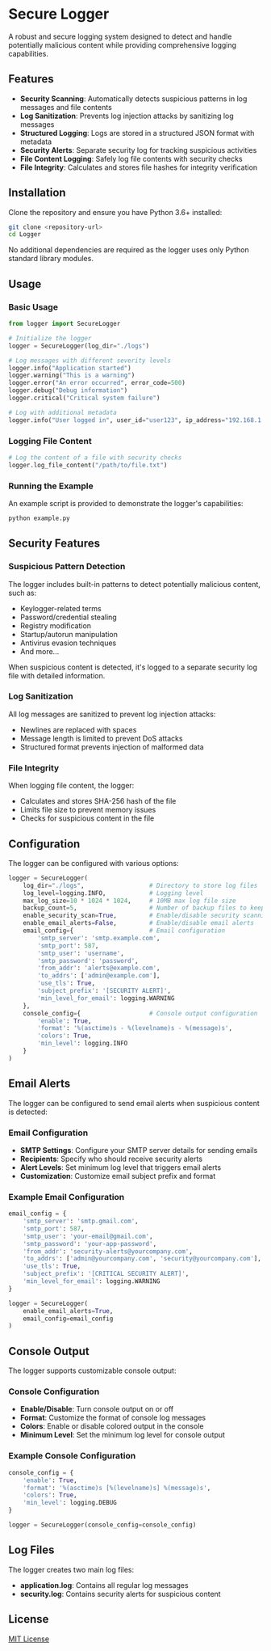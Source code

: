 # Secure Logger

A robust and secure logging system designed to detect and handle potentially malicious content while providing comprehensive logging capabilities.

## Features

- **Security Scanning**: Automatically detects suspicious patterns in log messages and file contents
- **Log Sanitization**: Prevents log injection attacks by sanitizing log messages
- **Structured Logging**: Logs are stored in a structured JSON format with metadata
- **Security Alerts**: Separate security log for tracking suspicious activities
- **File Content Logging**: Safely log file contents with security checks
- **File Integrity**: Calculates and stores file hashes for integrity verification

## Installation

Clone the repository and ensure you have Python 3.6+ installed:

```bash
git clone <repository-url>
cd Logger
```

No additional dependencies are required as the logger uses only Python standard library modules.

## Usage

### Basic Usage

```python
from logger import SecureLogger

# Initialize the logger
logger = SecureLogger(log_dir="./logs")

# Log messages with different severity levels
logger.info("Application started")
logger.warning("This is a warning")
logger.error("An error occurred", error_code=500)
logger.debug("Debug information")
logger.critical("Critical system failure")

# Log with additional metadata
logger.info("User logged in", user_id="user123", ip_address="192.168.1.100")
```

### Logging File Content

```python
# Log the content of a file with security checks
logger.log_file_content("/path/to/file.txt")
```

### Running the Example

An example script is provided to demonstrate the logger's capabilities:

```bash
python example.py
```

## Security Features

### Suspicious Pattern Detection

The logger includes built-in patterns to detect potentially malicious content, such as:

- Keylogger-related terms
- Password/credential stealing
- Registry modification
- Startup/autorun manipulation
- Antivirus evasion techniques
- And more...

When suspicious content is detected, it's logged to a separate security log file with detailed information.

### Log Sanitization

All log messages are sanitized to prevent log injection attacks:

- Newlines are replaced with spaces
- Message length is limited to prevent DoS attacks
- Structured format prevents injection of malformed data

### File Integrity

When logging file content, the logger:

- Calculates and stores SHA-256 hash of the file
- Limits file size to prevent memory issues
- Checks for suspicious content in the file

## Configuration

The logger can be configured with various options:

```python
logger = SecureLogger(
    log_dir="./logs",                  # Directory to store log files
    log_level=logging.INFO,            # Logging level
    max_log_size=10 * 1024 * 1024,     # 10MB max log file size
    backup_count=5,                    # Number of backup files to keep
    enable_security_scan=True,         # Enable/disable security scanning
    enable_email_alerts=False,         # Enable/disable email alerts
    email_config={                     # Email configuration
        'smtp_server': 'smtp.example.com',
        'smtp_port': 587,
        'smtp_user': 'username',
        'smtp_password': 'password',
        'from_addr': 'alerts@example.com',
        'to_addrs': ['admin@example.com'],
        'use_tls': True,
        'subject_prefix': '[SECURITY ALERT]',
        'min_level_for_email': logging.WARNING
    },
    console_config={                   # Console output configuration
        'enable': True,
        'format': '%(asctime)s - %(levelname)s - %(message)s',
        'colors': True,
        'min_level': logging.INFO
    }
)
```

## Email Alerts

The logger can be configured to send email alerts when suspicious content is detected:

### Email Configuration

- **SMTP Settings**: Configure your SMTP server details for sending emails
- **Recipients**: Specify who should receive security alerts
- **Alert Levels**: Set minimum log level that triggers email alerts
- **Customization**: Customize email subject prefix and format

### Example Email Configuration

```python
email_config = {
    'smtp_server': 'smtp.gmail.com',
    'smtp_port': 587,
    'smtp_user': 'your-email@gmail.com',
    'smtp_password': 'your-app-password',
    'from_addr': 'security-alerts@yourcompany.com',
    'to_addrs': ['admin@yourcompany.com', 'security@yourcompany.com'],
    'use_tls': True,
    'subject_prefix': '[CRITICAL SECURITY ALERT]',
    'min_level_for_email': logging.WARNING
}

logger = SecureLogger(
    enable_email_alerts=True,
    email_config=email_config
)
```

## Console Output

The logger supports customizable console output:

### Console Configuration

- **Enable/Disable**: Turn console output on or off
- **Format**: Customize the format of console log messages
- **Colors**: Enable or disable colored output in the console
- **Minimum Level**: Set the minimum log level for console output

### Example Console Configuration

```python
console_config = {
    'enable': True,
    'format': '%(asctime)s [%(levelname)s] %(message)s',
    'colors': True,
    'min_level': logging.DEBUG
}

logger = SecureLogger(console_config=console_config)
```

## Log Files

The logger creates two main log files:

- **application.log**: Contains all regular log messages
- **security.log**: Contains security alerts for suspicious content

## License

[MIT License](LICENSE)